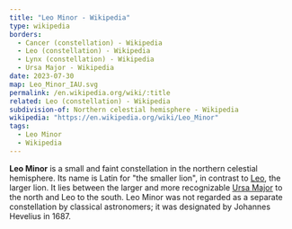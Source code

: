```yaml
---
title: "Leo Minor - Wikipedia"
type: wikipedia
borders:
  - Cancer (constellation) - Wikipedia
  - Leo (constellation) - Wikipedia
  - Lynx (constellation) - Wikipedia
  - Ursa Major - Wikipedia
date: 2023-07-30
map: Leo_Minor_IAU.svg
permalink: /en.wikipedia.org/wiki/:title
related: Leo (constellation) - Wikipedia
subdivision-of: Northern celestial hemisphere - Wikipedia
wikipedia: "https://en.wikipedia.org/wiki/Leo_Minor"
tags:
  - Leo Minor
  - Wikipedia
---
```

**Leo Minor** is a small and faint constellation in the northern celestial hemisphere. Its name is Latin for "the smaller lion", in contrast to [Leo](/en.wikipedia.org/wiki/Leo_(constellation)), the larger lion. It lies between the larger and more recognizable [Ursa Major](/en.wikipedia.org/wiki/Ursa_Major) to the north and Leo to the south. Leo Minor was not regarded as a separate constellation by classical astronomers; it was designated by Johannes Hevelius in 1687.